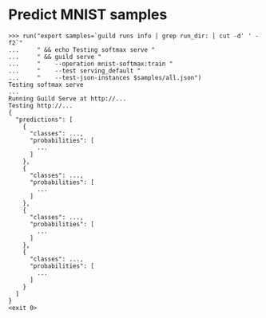 # Predict MNIST samples

    >>> run("export samples=`guild runs info | grep run_dir: | cut -d' ' -f2`"
    ...     " && echo Testing softmax serve "
    ...     " && guild serve "
    ...     "    --operation mnist-softmax:train "
    ...     "    --test serving_default "
    ...     "    --test-json-instances $samples/all.json")
    Testing softmax serve
    ...
    Running Guild Serve at http://...
    Testing http://...
    {
      "predictions": [
        {
          "classes": ...,
          "probabilities": [
            ...
          ]
        },
        {
          "classes": ...,
          "probabilities": [
            ...
          ]
        },
        {
          "classes": ...,
          "probabilities": [
            ...
          ]
        },
        {
          "classes": ...,
          "probabilities": [
            ...
          ]
        }
      ]
    }
    <exit 0>
